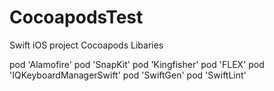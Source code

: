 # CocoapodsTest
Swift iOS project Cocoapods Libaries

pod 'Alamofire'
pod 'SnapKit'
pod 'Kingfisher'
pod 'FLEX'
pod 'IQKeyboardManagerSwift'
pod 'SwiftGen'
pod 'SwiftLint'
